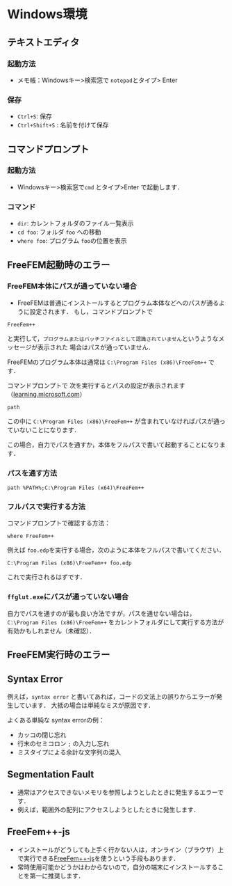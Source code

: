 
# Windows環境

## テキストエディタ

### 起動方法
- メモ帳：Windowsキー>検索窓で `notepad`とタイプ> Enter 

### 保存
 - `Ctrl+S`: 保存
 - `Ctrl+Shift+S` : 名前を付けて保存
   
## コマンドプロンプト

### 起動方法
- Windowsキー>検索窓で`cmd` とタイプ>Enter で起動します．

### コマンド
- `dir`: カレントフォルダのファイル一覧表示
- `cd foo`: フォルダ `foo` への移動
- `where foo`: プログラム `foo`の位置を表示


## FreeFEM起動時のエラー

### FreeFEM本体にパスが通っていない場合
- FreeFEMは普通にインストールするとプログラム本体などへのパスが通るように設定されます．
もし，コマンドプロンプトで 
```
FreeFem++
```
と実行して，`プログラムまたはバッチファイルとして認識されていません`というようなメッセージが表示された
場合はパスが通っていません．

FreeFEMのプログラム本体は通常は `C:\Program Files (x86)\FreeFem++` です．

コマンドプロンプトで 次を実行するとパスの設定が表示されます（[learning.microsoft.com](https://learn.microsoft.com/ja-jp/windows-server/administration/windows-commands/path)）
```
path
```
この中に `C:\Program Files (x86)\FreeFem++` が含まれていなければパスが通っていないことになります．

この場合，自力でパスを通すか，本体をフルパスで書いて起動することになります．

### パスを通す方法
```
path %PATH%;C:\Program Files (x64)\FreeFem++
```

### フルパスで実行する方法
コマンドプロンプトで確認する方法：
```
where FreeFem++
```

例えば `foo.edp`を実行する場合，次のように本体をフルパスで書いてください．
```
C:\Program Files (x86)\FreeFem++ foo.edp
```
これで実行されるはずです．

### `ffglut.exe`にパスが通っていない場合
自力でパスを通すのが最も良い方法ですが，パスを通せない場合は，
`C:\Program Files (x86)\FreeFem++` をカレントフォルダにして実行する方法が有効かもしれません（未確認）．

## FreeFEM実行時のエラー

## Syntax Error
例えば，`syntax error` と書いてあれば，コードの文法上の誤りからエラーが発生しています．
大抵の場合は単純なミスが原因です．

よくある単純な syntax errorの例：
- カッコの閉じ忘れ
- 行末のセミコロン `;` の入力し忘れ
- ミスタイプによる余計な文字列の混入

## Segmentation Fault
- 通常はアクセスできないメモリを参照しようとしたときに発生するエラーです．
- 例えば，範囲外の配列にアクセスしようとしたときに発生します．

## FreeFem++-js
- インストールがどうしても上手く行かない人は，オンライン（ブラウザ）上で実行できる[FreeFem++-js](https://www.ljll.math.upmc.fr/lehyaric/ffjs/portable.htm)を使うという手段もあります．
- 常時使用可能かどうかはわからないので，自分の端末にインストールすることを第一に推奨します．
